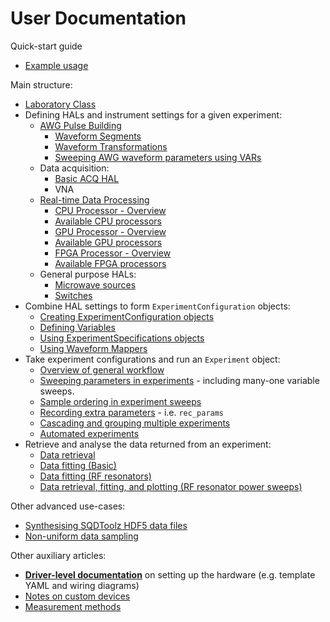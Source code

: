 # User Documentation

Quick-start guide
- [Example usage](example_usage.ipynb)

Main structure:
- [Laboratory Class](Laboratory.md)
- Defining HALs and instrument settings for a given experiment:
    - [AWG Pulse Building](AWG_Pulse_Building.md)
        - [Waveform Segments](AWG_WFS.md)
        - [Waveform Transformations](AWG_WFMTs.md)
        - [Sweeping AWG waveform parameters using VARs](AWG_VARs.md)
    - Data acquisition:
        - [Basic ACQ HAL](ACQ.md)
        - VNA
    - [Real-time Data Processing](Proc_Overview.md)
        - [CPU Processor - Overview](Proc_CPU_Overview.md)
        - [Available CPU processors](Proc_CPU_list.md)
        - [GPU Processor - Overview](Proc_GPU_Overview.md)
        - [Available GPU processors](Proc_GPU_list.md)
        - [FPGA Processor - Overview](Proc_FPGA_Overview.md)
        - [Available FPGA processors](Proc_FPGA_list.md)
    - General purpose HALs:
        - [Microwave sources](GENmwSource.md)
        - [Switches](GENswitch.md)
- Combine HAL settings to form `ExperimentConfiguration` objects:
    - [Creating ExperimentConfiguration objects](Exp_Config_Basic.md)
    - [Defining Variables](Var_Defns.md)
    - [Using ExperimentSpecifications objects](Exp_Config_SPEC.md)
    - [Using Waveform Mappers](Exp_Config_WFMMAP.md)
- Take experiment configurations and run an `Experiment` object:
    - [Overview of general workflow](Exp_Overview.md)
    - [Sweeping parameters in experiments](Exp_Sweep.md) - including many-one variable sweeps.
    - [Sample ordering in experiment sweeps](Exp_SweepPerm.md)
    - [Recording extra parameters](Exp_RecParams.md) - i.e. `rec_params`
    - [Cascading and grouping multiple experiments](Exp_CascadeGroup.md)
    - [Automated experiments](Exp_Automated.md)
- Retrieve and analyse the data returned from an experiment:
    - [Data retrieval](Data_IO.md)
    - [Data fitting (Basic)](Data_Fitting.md)
    - [Data fitting (RF resonators)](Data_Fitting_RF.md)
    - [Data retrieval, fitting, and plotting (RF resonator power sweeps)](Resonator_Tools.md)

Other advanced use-cases:
- [Synthesising SQDToolz HDF5 data files](Data_Write.md)
- [Non-uniform data sampling](ACQ_NonUniformDataSampling.md)

Other auxiliary articles:
- **[Driver-level documentation](InstrumentSpecific/Readme.md)** on setting up the hardware (e.g. template YAML and wiring diagrams)
- [Notes on custom devices](CustomDevices/Readme.md)
- [Measurement methods](MeasurementMethods/Readme.md)
